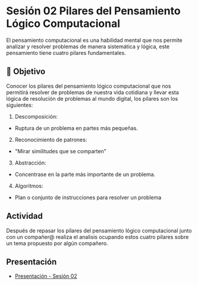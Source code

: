 # Sesión 02 Pilares del Pensamiento Lógico Computacional

El pensamiento computacional es una habilidad mental que nos permite analizar y resolver problemas de manera sistemática y lógica, este pensamiento tiene cuatro pilares fundamentales.

## 🎯 Objetivo

Conocer los pilares del pensamiento lógico computacional que nos permitirá resolver de problemas de nuestra vida cotidiana y llevar esta lógica de resolución de problemas al mundo digital, los pilares son los siguientes: 

1. Descomposición:<br>
- Ruptura de un problema en partes más pequeñas.

2. Reconocimiento de patrones:<br>
- "Mirar similitudes que se comparten"

3. Abstracción:<br>
- Concentrase en la parte más importante de un problema.

4. Algoritmos: <br>
- Plan o conjunto de instrucciones para resolver un problema

## Actividad

Después de repasar los pilares del pensamiento lógico computacional junto con un compañer@ realiza el analisis ocupando estos cuatro pilares  sobre un tema propuesto por algún compañero.


## Presentación

- [Presentación - Sesión 02](presentaciones)
